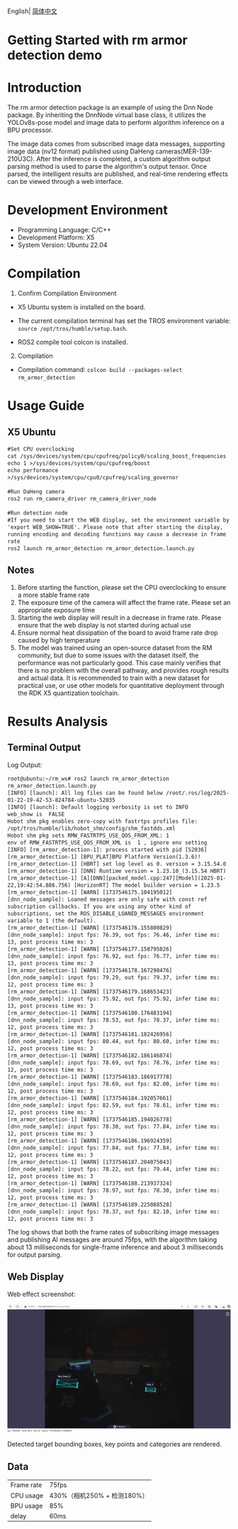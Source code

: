 English| [简体中文](./README_cn.md)

Getting Started with rm armor detection demo
=======


# Introduction

The rm armor detection package is an example of using the Dnn Node package. By inheriting the DnnNode virtual base class, it utilizes the YOLOv8s-pose model and image data to perform algorithm inference on a BPU processor.

The image data comes from subscribed image data messages, supporting image data (nv12 format) published using DaHeng cameras(MER-139-210U3C). After the inference is completed, a custom algorithm output parsing method is used to parse the algorithm's output tensor. Once parsed, the intelligent results are published, and real-time rendering effects can be viewed through a web interface.

# Development Environment

- Programming Language: C/C++
- Development Platform: X5
- System Version: Ubuntu 22.04

# Compilation

1. Confirm Compilation Environment

- X5 Ubuntu system is installed on the board.

- The current compilation terminal has set the TROS environment variable: `source /opt/tros/humble/setup.bash`.

- ROS2 compile tool colcon is installed.

2. Compilation

- Compilation command: `colcon build --packages-select rm_armor_detection`

# Usage Guide

##  X5 Ubuntu

```shell
#Set CPU overclocking
cat /sys/devices/system/cpu/cpufreq/policy0/scaling_boost_frequencies
echo 1 >/sys/devices/system/cpu/cpufreq/boost
echo performance >/sys/devices/system/cpu/cpu0/cpufreq/scaling_governor

#Run DaHeng camera
ros2 run rm_camera_driver rm_camera_driver_node

#Run detection node
#If you need to start the WEB display, set the environment variable by 'export WEB_SHOW=TRUE'. Please note that after starting the display, running encoding and decoding functions may cause a decrease in frame rate
ros2 launch rm_armor_detection rm_armor_detection.launch.py
```

## Notes
1. Before starting the function, please set the CPU overclocking to ensure a more stable frame rate
2. The exposure time of the camera will affect the frame rate. Please set an appropriate exposure time
3. Starting the web display will result in a decrease in frame rate. Please ensure that the web display is not started during actual use
4. Ensure normal heat dissipation of the board to avoid frame rate drop caused by high temperature
5. The model was trained using an open-source dataset from the RM community, but due to some issues with the dataset itself, the performance was not particularly good. This case mainly verifies that there is no problem with the overall pathway, and provides rough results and actual data. It is recommended to train with a new dataset for practical use, or use other models for quantitative deployment through the RDK X5 quantization toolchain.

# Results Analysis

## Terminal Output

Log Output:

```text
root@ubuntu:~/rm_ws# ros2 launch rm_armor_detection rm_armor_detection.launch.py
[INFO] [launch]: All log files can be found below /root/.ros/log/2025-01-22-19-42-53-824784-ubuntu-52035
[INFO] [launch]: Default logging verbosity is set to INFO
web_show is  FALSE
Hobot shm pkg enables zero-copy with fastrtps profiles file: /opt/tros/humble/lib/hobot_shm/config/shm_fastdds.xml
Hobot shm pkg sets RMW_FASTRTPS_USE_QOS_FROM_XML: 1
env of RMW_FASTRTPS_USE_QOS_FROM_XML is  1 , ignore env setting
[INFO] [rm_armor_detection-1]: process started with pid [52036]
[rm_armor_detection-1] [BPU_PLAT]BPU Platform Version(1.3.6)!
[rm_armor_detection-1] [HBRT] set log level as 0. version = 3.15.54.0
[rm_armor_detection-1] [DNN] Runtime version = 1.23.10_(3.15.54 HBRT)
[rm_armor_detection-1] [A][DNN][packed_model.cpp:247][Model](2025-01-22,19:42:54.886.756) [HorizonRT] The model builder version = 1.23.5
[rm_armor_detection-1] [WARN] [1737546175.104195012] [dnn_node_sample]: Loaned messages are only safe with const ref subscription callbacks. If you are using any other kind of subscriptions, set the ROS_DISABLE_LOANED_MESSAGES environment variable to 1 (the default).
[rm_armor_detection-1] [WARN] [1737546176.155800829] [dnn_node_sample]: input fps: 76.39, out fps: 76.46, infer time ms: 13, post process time ms: 3
[rm_armor_detection-1] [WARN] [1737546177.158795826] [dnn_node_sample]: input fps: 76.92, out fps: 76.77, infer time ms: 13, post process time ms: 3
[rm_armor_detection-1] [WARN] [1737546178.167298476] [dnn_node_sample]: input fps: 79.29, out fps: 79.37, infer time ms: 12, post process time ms: 3
[rm_armor_detection-1] [WARN] [1737546179.168653423] [dnn_node_sample]: input fps: 75.92, out fps: 75.92, infer time ms: 13, post process time ms: 3
[rm_armor_detection-1] [WARN] [1737546180.176483194] [dnn_node_sample]: input fps: 78.53, out fps: 78.37, infer time ms: 12, post process time ms: 3
[rm_armor_detection-1] [WARN] [1737546181.182426956] [dnn_node_sample]: input fps: 80.44, out fps: 80.60, infer time ms: 12, post process time ms: 3
[rm_armor_detection-1] [WARN] [1737546182.186146874] [dnn_node_sample]: input fps: 78.69, out fps: 78.76, infer time ms: 12, post process time ms: 3
[rm_armor_detection-1] [WARN] [1737546183.186917778] [dnn_node_sample]: input fps: 78.69, out fps: 82.00, infer time ms: 12, post process time ms: 3
[rm_armor_detection-1] [WARN] [1737546184.192057661] [dnn_node_sample]: input fps: 82.59, out fps: 78.61, infer time ms: 12, post process time ms: 3
[rm_armor_detection-1] [WARN] [1737546185.194026778] [dnn_node_sample]: input fps: 78.30, out fps: 77.84, infer time ms: 12, post process time ms: 3
[rm_armor_detection-1] [WARN] [1737546186.196924359] [dnn_node_sample]: input fps: 77.84, out fps: 77.84, infer time ms: 12, post process time ms: 3
[rm_armor_detection-1] [WARN] [1737546187.204075043] [dnn_node_sample]: input fps: 78.22, out fps: 79.44, infer time ms: 12, post process time ms: 3
[rm_armor_detection-1] [WARN] [1737546188.213937324] [dnn_node_sample]: input fps: 78.97, out fps: 78.30, infer time ms: 12, post process time ms: 3
[rm_armor_detection-1] [WARN] [1737546189.225088528] [dnn_node_sample]: input fps: 78.37, out fps: 82.10, infer time ms: 12, post process time ms: 3
```

The log shows that both the frame rates of subscribing image messages and publishing AI messages are around 75fps, with the algorithm taking about 13 milliseconds for single-frame inference and about 3 milliseconds for output parsing.

## Web Display

Web effect screenshot:

![image](./render/result.jpg)

Detected target bounding boxes, key points and categories are rendered.

## Data
|           |       |
|----------|-------|
|Frame rate   |75fps  |
|CPU usage    |430%（相机250% + 检测180%）|
|BPU usage    |85%    |
|delay         |60ms   |